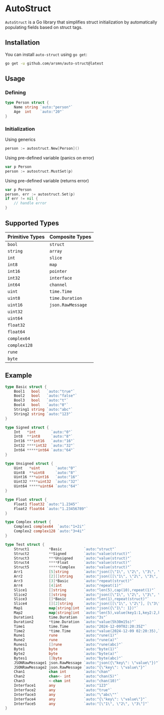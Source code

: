# AutoStruct

`AutoStruct` is a Go library that simplifies struct initialization by automatically populating fields based on struct tags.

## Installation

You can install `auto-struct` using `go get`:

```bash
go get -u github.com/arsmn/auto-struct@latest
```

## Usage

### Defining

```go
type Person struct {
	Name string `auto:"person"`
	Age  int    `auto:"20"`
}
```

### Initialization

Using generics
```go
person := autostruct.New[Person]()
```

Using pre-defined variable (panics on error)
```go
var p Person
person := autostruct.MustSet(p)
```

Using pre-defined variable (returns error)
```go
var p Person
person, err := autostruct.Set(p)
if err != nil {
    // handle error
}
```

## Supported Types

| Primitive Types      | Composite Types         |
|----------------------|-------------------------|
| `bool`               | `struct`                |
| `string`             | `array`                 |
| `int`                | `slice`                 |
| `int8`               | `map`                   |
| `int16`              | `pointer`               |
| `int32`              | `interface`             |
| `int64`              | `channel`               |
| `uint`               | `time.Time`             |
| `uint8`              | `time.Duration`         |
| `uint16`             | `json.RawMessage`       |
| `uint32`             |                         |
| `uint64`             |                         |
| `float32`            |                         |
| `float64`            |                         |
| `complex64`          |                         |
| `complex128`         |                         |
| `rune`               |                         |
| `byte`               |                         |


## Example

```go
type Basic struct {
	Bool1   bool   `auto:"true"`
	Bool2   bool   `auto:"false"`
	Bool3   bool   `auto:"t"`
	Bool4   bool   `auto:"0"`
	String1 string `auto:"abc"`
	String2 string `auto:"123"`
}

type Signed struct {
	Int   *int       `auto:"0"`
	Int8  **int8     `auto:"8"`
	Int16 ***int16   `auto:"16"`
	Int32 ****int32  `auto:"32"`
	Int64 *****int64 `auto:"64"`
}

type Unsigned struct {
	Uint   *uint       `auto:"0"`
	Uint8  **uint8     `auto:"8"`
	Uint16 ***uint16   `auto:"16"`
	Uint32 ****uint32  `auto:"32"`
	Uint64 *****uint64 `auto:"64"`
}

type Float struct {
	Float1 float32 `auto:"1.2345"`
	Float2 float64 `auto:"1.23456789"`
}

type Complex struct {
	Complex1 complex64  `auto:"1+2i"`
	Complex2 complex128 `auto:"3+4i"`
}

type Test struct {
	Struct1         *Basic          `auto:"struct"`
	Struct2         **Signed        `auto:"value(struct)"`
	Struct3         ***Unsigned     `auto:"value(struct)"`
	Struct4         ****Float       `auto:"value(struct)"`
	Struct5         *****Complex    `auto:"value(struct)"`
	Arr1            [5]string       `auto:"json([\"1\", \"2\", \"3\", \"4\"])"`
	Arr2            [2][]string     `auto:"json([[\"1\", \"2\", \"3\", \"4\"], [\"5\", \"6\", \"7\", \"8\"]])"`
	Arr3            [3]*Basic       `auto:"repeat(struct)"`
	Arr4            [4]int          `auto:"repeat(1)"`
	Slice1          []string        `auto:"len(5),cap(10),repeat(1)"`
	Slice2          []string        `auto:"json([\"1\", \"2\", \"3\", \"4\", \"5\"])"`
	Slice3          []*Basic        `auto:"len(1),repeat(struct)"`
	Slice4          [][2]string     `auto:"json([[\"1\", \"2\"], [\"3\", \"4\"]])"`
	Map1            map[string]int  `auto:"json({\"1\": 1})"`
	Map2            map[string]int  `auto:"len(5),value(key1:1,key2:2,key3:3)"`
	Duration1       time.Duration   `auto:"3s"`
	Duration2       *time.Duration  `auto:"value(5h30m15s)"`
	Time1           time.Time       `auto:"2024-12-09T02:20:35Z"`
	Time2           *time.Time      `auto:"value(2024-12-09 02:20:35),layout(DateTime)"`
	Rune1           rune            `auto:"rune(1)"`
	Rune2           rune            `auto:"rune(a)"`
	Runes1          []rune          `auto:"rune(abc)"`
	Byte1           byte            `auto:"byte(1)"`
	Byte2           byte            `auto:"byte(a)"`
	Bytes1          []byte          `auto:"byte(abc)"`
	JSONRawMessage1 json.RawMessage `auto:"json({\"key\": \"value\"})"`
	JSONRawMessage2 json.RawMessage `auto:"{\"key\": \"value\"}"`
	Chan1           chan int        `auto:"chan"`
	Chan2           chan<- int      `auto:"chan(5)"`
	Chan3           <-chan int      `auto:"chan(10)"`
	Interface1      any             `auto:"123"`
	Interface2      any             `auto:"true"`
	Interface3      any             `auto:"\"abc\""`
	Interface4      any             `auto:"{\"key\": \"value\"}"`
	Interface5      any             `auto:"[\"1\", \"2\", \"3\"]"`
}
```
